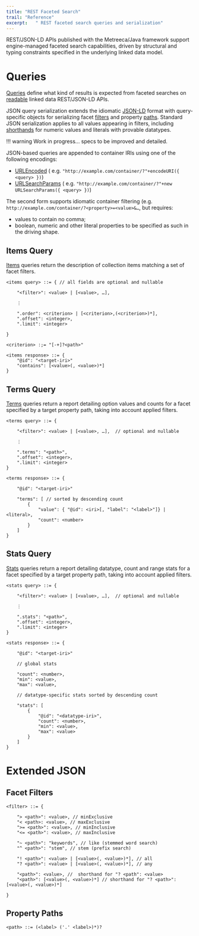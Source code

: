 ```yaml
---
title: "REST Faceted Search"
trail: "Reference"
excerpt:   " REST faceted search queries and serialization"
---
```


REST/JSON-LD APIs published with the Metreeca/Java framework support engine-managed faceted search capabilities, driven
by structural and typing constraints specified in the underlying linked data model.

# Queries

[Queries](../javadocs/com/metreeca/json/Query.html) define what kind of results is expected from faceted searches
on [readable](../tutorials/consuming-jsonld-apis.md#read-operations) linked data REST/JSON-LD APIs.

JSON query serialization extends the idiomatic [JSON-LD](jsonld-format.md) format with query-specific objects for
serializing facet [filters](#facet-filters) and property [paths](#property-paths). Standard JSON serialization applies to
all values appearing in filters, including [shorthands](jsonld-format.md#literals) for numeric values and literals with
provable datatypes.

!!! warning Work in progress… specs to be improved and detailed.

JSON-based queries are appended to container IRIs using one of the following encodings:

- [URLEncoded](https://developer.mozilla.org/en-US/docs/Web/JavaScript/Reference/Global_Objects/encodeURI) (
  e.g. `"http://example.com/container/?"+encodeURI({ <query> })`)
- [URLSearchParams](https://developer.mozilla.org/en-US/docs/Web/API/URLSearchParams) (
  e.g. `"http://example.com/container/?"+new URLSearchParams({ <query> })`)

The second form supports idiomatic container filtering (e.g. `http://example.com/container/?<property>=<value>&…`, but
requires:

- values to contain no comma;
- boolean, numeric and other literal properties to be specified as such in the driving shape.

## Items Query

[Items](../javadocs/com/metreeca/json/queries/Items.html) queries return the description of collection items matching a
set of facet filters.

    <items query> ::= { // all fields are optional and nullable
    
        "<filter>": <value> | [<value>, …],
        
        ⋮
        
        ".order": <criterion> | [<criterion>,(<criterion>)*],
        ".offset": <integer>,
        ".limit": <integer>
        
    }
    
    <criterion> :;= "[-+]?<path>"

```
<items response> ::= {
    "@id": "<target-iri>"
    "contains": [<value>(, <value>)*]
}
```

## Terms Query

[Terms](../javadocs/com/metreeca/json/queries/Terms.html) queries return a report detailing option values and counts for
a facet specified by a target property path, taking into account applied filters.

    <terms query> ::= {
            
        "<filter>": <value> | [<value>, …],  // optional and nullable
        
        ⋮
    
        ".terms": "<path>",
        ".offset": <integer>,
        ".limit": <integer>
    }

```
<terms response> ::= {

    "@id": "<target-iri>"
        
    "terms": [ // sorted by descending count
        {
            "value": { "@id": <iri>[, "label": "<label>"]} | <literal>,
            "count": <number>
        }
    ]
}
```

## Stats Query

[Stats](../javadocs/com/metreeca/json/queries/Stats.html) queries return a report detailing datatype, count and range
stats for a facet specified by a target property path, taking into account applied filters.

```
<stats query> ::= {
    
    "<filter>": <value> | [<value>, …],  // optional and nullable
    
    ⋮

    ".stats": "<path>",
    ".offset": <integer>,
    ".limit": <integer>
}
```

```
<stats response> ::= {

    "@id": "<target-iri>"
    
    // global stats 
    
    "count": <number>,
    "min": <value>,
    "max": <value>,
    
    // datatype-specific stats sorted by descending count
    
    "stats": [
        {
            "@id": "<datatype-iri>",
            "count": <number>,
            "min": <value>,
            "max": <value>
        }
    ]
}
```

# Extended JSON

## Facet Filters

```
<filter> ::= {

    "> <path>": <value>, // minExclusive
    "< <path>: <value>, // maxExclusive
    ">= <path>": <value>, // minInclusive
    "<= <path>": <value>, // maxInclusive
    
    "~ <path>": "keywords", // like (stemmed word search)
    "^ <path>": "stem", // stem (prefix search)
    
    "! <path>": <value> | [<value>(, <value>)*], // all
    "? <path>": <value> | [<value>(, <value>)*], // any
        
    "<path>": <value>, //  shorthand for "? <path": <value>
    "<path>": [<value>(, <value>)*] // shorthand for "? <path>": [<value>(, <value>)*]
    
}
```

## Property Paths

```
<path> ::= (<label> ('.' <label>)*)?
```
